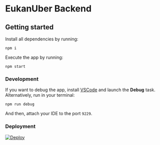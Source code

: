 # EukanUber Backend

## Getting started

Install all dependencies by running:

```
npm i
```

Execute the app by running:

```
npm start
```

### Development

If you want to debug the app, install [VSCode](https://code.visualstudio.com/) and launch the **Debug** task. Alternatively, run in your terminal:

```
npm run debug
```

And then, attach your IDE to the port `9229`.

### Deployment 

[![Deploy](https://www.herokucdn.com/deploy/button.png)](https://heroku.com/deploy)

